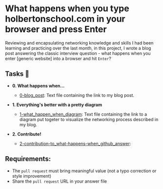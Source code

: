 # What happens when you type holbertonschool.com in your browser and press Enter

Reviewing and encapsulating networking knowledge and skills I had been learning
and practicing over the last month, in this project, I wrote a blog post
answering the classic interview question - what happens when you enter [generic
website] into a browser and hit `Enter`?

## Tasks :dolphin:

* **0. What happens when...**
  * [0-blog_post](./0-blog_post): Text file containing the link to my blog post.

* **1. Everything's better with a pretty diagram**
  * [1-what_happen_when_diagram](./1-what_happen_when_diagram): Text file
  containing the link to a diagram put togeter to visualize the networking
  process described in my blog.

* **2. Contribute!**
  * [2-contribution-to_what-happens-when_github_answer](./2-contribution-to_what-happens-when_github_answer):
## Requirements:

  * The `pull request` must bring meaningful value (not a typo correction or style improvement)
  * Share the `pull request` URL in your answer file
